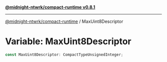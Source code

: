 [**@midnight-ntwrk/compact-runtime v0.8.1**](../README.md)

***

[@midnight-ntwrk/compact-runtime](../globals.md) / MaxUint8Descriptor

# Variable: MaxUint8Descriptor

```ts
const MaxUint8Descriptor: CompactTypeUnsignedInteger;
```
